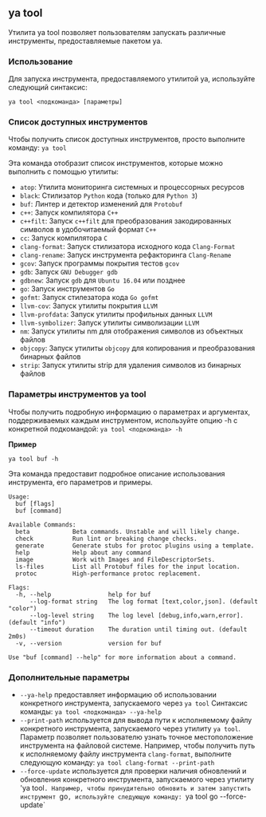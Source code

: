 ## ya tool

Утилита ya tool позволяет пользователям запускать различные инструменты, предоставляемые пакетом ya. 

### Использование

Для запуска инструмента, предоставляемого утилитой ya, используйте следующий синтаксис:

`ya tool <подкоманда> [параметры]`

### Список доступных инструментов

Чтобы получить список доступных инструментов, просто выполните команду: `ya tool`

Эта команда отобразит список инструментов, которые можно выполнить с помощью утилиты:

- `atop`: Утилита мониторинга системных и процессорных ресурсов
- `black`: Стилизатор `Python` кода (только для `Python 3`)
- `buf`: Линтер и детектор изменений для `Protobuf`
- `c++`: Запуск компилятора `C++`
- `c++filt`: Запуск `c++filt` для преобразования закодированных символов в удобочитаемый формат `C++`
- `cc`: Запуск компилятора `C`
- `clang-format`: Запуск стилизатора исходного кода `Clang-Format`
- `clang-rename`: Запуск инструмента рефакторинга `Clang-Rename`
- `gcov`: Запуск программы покрытия тестов `gcov`
- `gdb`: Запуск `GNU Debugger gdb`
- `gdbnew`: Запуск `gdb` для `Ubuntu 16.04` или позднее
- `go`: Запуск инструментов `Go`
- `gofmt`: Запуск стилезатора кода `Go gofmt`
- `llvm-cov`: Запуск утилиты покрытия `LLVM`
- `llvm-profdata`: Запуск утилиты профильных данных `LLVM`
- `llvm-symbolizer`: Запуск утилиты символизации `LLVM`
- `nm`: Запуск утилиты nm для отображения символов из объектных файлов
- `objcopy`: Запуск утилиты `objcopy` для копирования и преобразования бинарных файлов
- `strip`: Запуск утилиты strip для удаления символов из бинарных файлов

###  Параметры инструментов ya tool

Чтобы получить подробную информацию о параметрах и аргументах, поддерживаемых каждым инструментом, используйте опцию -h с конкретной подкомандой: `ya tool <подкоманда> -h`

**Пример**

`ya tool buf -h`

Эта команда предоставит подробное описание использования инструмента, его параметров и примеры.
```
Usage:
  buf [flags]
  buf [command]

Available Commands:
  beta            Beta commands. Unstable and will likely change.
  check           Run lint or breaking change checks.
  generate        Generate stubs for protoc plugins using a template.
  help            Help about any command
  image           Work with Images and FileDescriptorSets.
  ls-files        List all Protobuf files for the input location.
  protoc          High-performance protoc replacement.

Flags:
  -h, --help                help for buf
      --log-format string   The log format [text,color,json]. (default "color")
      --log-level string    The log level [debug,info,warn,error]. (default "info")
      --timeout duration    The duration until timing out. (default 2m0s)
  -v, --version             version for buf

Use "buf [command] --help" for more information about a command.
```
### Дополнительные параметры

* `--ya-help` предоставляет информацию об использовании конкретного инструмента, запускаемого через `ya tool`
Синтаксис команды: `ya tool <подкоманда> --ya-help`
* `--print-path` используется для вывода пути к исполняемому файлу конкретного инструмента, запускаемого через утилиту `ya tool`. Параметр позволяет пользователю узнать точное местоположение инструмента на файловой системе. Например, чтобы получить путь к исполняемому файлу инструмента `clang-format`, выполните следующую команду: `ya tool clang-format --print-path`
* `--force-update` используется для проверки наличия обновлений и обновления конкретного инструмента, запускаемого через утилиту 'ya tool`. Например, чтобы принудительно обновить и затем запустить инструмент `go`, используйте следующую команду: `ya tool go --force-update`
